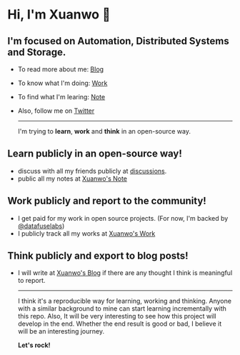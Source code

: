 # Hi, I'm Xuanwo 👋

I'm focused on **Automation**, **Distributed Systems** and **Storage**.
-
- To read more about me: [Blog](https://xuanwo.io)
- To know what I'm doing: [Work](https://work.xuanwo.io)
- To find what I'm learing: [Note](https://note.xuanwo.io)
- Also, follow me on [Twitter](https://twitter.com/OnlyXuanwo)
  
  ---
  
  I'm trying to **learn**, **work** and **think** in an open-source way.
## Learn publicly in an open-source way!
- discuss with all my friends publicly at [discussions](https://github.com/Xuanwo/Xuanwo/discussions).
- public all my notes at [Xuanwo's Note](https://note.xuanwo.io)
## Work publicly and report to the community!
- I get paid for my work in open source projects. (For now, I'm backed by [@datafuselabs](https://github.com/datafuselabs))
- I publicly track all my works at [Xuanwo's Work](https://work.xuanwo.io)
## Think publicly and export to blog posts!
- I will write at [Xuanwo's Blog](https://xuanwo.io) if there are any thought I think is meaningful to report.
  
  ---
  
  I think it's a reproducible way for learning, working and thinking. Anyone with a similar background to mine can start learning incrementally with this repo. Also, It will be very interesting to see how this project will develop in the end. Whether the end result is good or bad, I believe it will be an interesting journey.
  
  **Let's rock!**